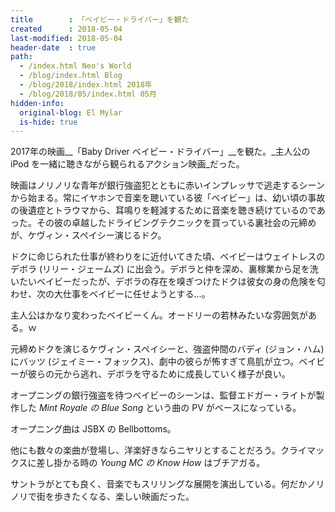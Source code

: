 ```yaml
---
title        : 「ベイビー・ドライバー」を観た
created      : 2018-05-04
last-modified: 2018-05-04
header-date  : true
path:
  - /index.html Neo's World
  - /blog/index.html Blog
  - /blog/2018/index.html 2018年
  - /blog/2018/05/index.html 05月
hidden-info:
  original-blog: El Mylar
  is-hide: true
---
```


2017年の映画__「Baby Driver ベイビー・ドライバー」__を観た。_主人公の iPod を一緒に聴きながら観られるアクション映画_だった。

映画はノリノリな青年が銀行強盗犯とともに赤いインプレッサで逃走するシーンから始まる。常にイヤホンで音楽を聴いている彼「ベイビー」は、幼い頃の事故の後遺症とトラウマから、耳鳴りを軽減するために音楽を聴き続けているのであった。その彼の卓越したドライビングテクニックを買っている裏社会の元締めが、ケヴィン・スペイシー演じるドク。

ドクに命じられた仕事が終わりをに近付いてきた頃、ベイビーはウェイトレスのデボラ (リリー・ジェームズ) に出会う。デボラと仲を深め、裏稼業から足を洗いたいベイビーだったが、デボラの存在を嗅ぎつけたドクは彼女の身の危険を匂わせ、次の大仕事をベイビーに任せようとする…。

主人公はかなり変わったベイビーくん。オードリーの若林みたいな雰囲気がある。ｗ

元締めドクを演じるケヴィン・スペイシーと、強盗仲間のバディ (ジョン・ハム) にバッツ (ジェイミー・フォックス)、劇中の彼らが怖すぎて鳥肌が立つ。ベイビーが彼らの元から逃れ、デボラを守るために成長していく様子が良い。

オープニングの銀行強盗を待つベイビーのシーンは、監督エドガー・ライトが製作した _Mint Royale の Blue Song_ という曲の PV がベースになっている。

オープニング曲は JSBX の Bellbottoms。

他にも数々の楽曲が登場し、洋楽好きならニヤリとすることだろう。クライマックスに差し掛かる時の _Young MC の Know How_ はブチアガる。

サントラがとても良く、音楽でもスリリングな展開を演出している。何だかノリノリで街を歩きたくなる、楽しい映画だった。
